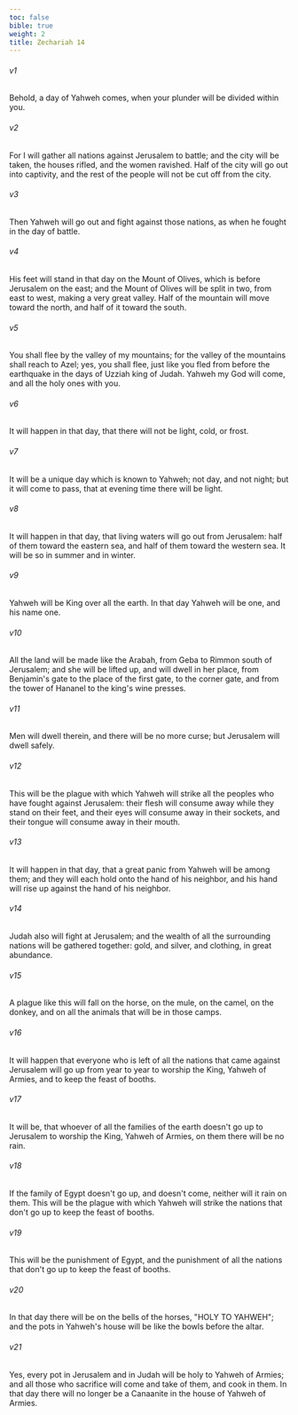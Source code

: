 ```yaml
---
toc: false
bible: true
weight: 2
title: Zechariah 14
---
```




###### v1 
Behold, a day of Yahweh comes, when your plunder will be divided within you. 

###### v2 
For I will gather all nations against Jerusalem to battle; and the city will be taken, the houses rifled, and the women ravished. Half of the city will go out into captivity, and the rest of the people will not be cut off from the city. 

###### v3 
Then Yahweh will go out and fight against those nations, as when he fought in the day of battle. 

###### v4 
His feet will stand in that day on the Mount of Olives, which is before Jerusalem on the east; and the Mount of Olives will be split in two, from east to west, making a very great valley. Half of the mountain will move toward the north, and half of it toward the south. 

###### v5 
You shall flee by the valley of my mountains; for the valley of the mountains shall reach to Azel; yes, you shall flee, just like you fled from before the earthquake in the days of Uzziah king of Judah. Yahweh my God will come, and all the holy ones with you. 

###### v6 
It will happen in that day, that there will not be light, cold, or frost. 

###### v7 
It will be a unique day which is known to Yahweh; not day, and not night; but it will come to pass, that at evening time there will be light. 

###### v8 
It will happen in that day, that living waters will go out from Jerusalem: half of them toward the eastern sea, and half of them toward the western sea. It will be so in summer and in winter. 

###### v9 
Yahweh will be King over all the earth. In that day Yahweh will be one, and his name one. 

###### v10 
All the land will be made like the Arabah, from Geba to Rimmon south of Jerusalem; and she will be lifted up, and will dwell in her place, from Benjamin's gate to the place of the first gate, to the corner gate, and from the tower of Hananel to the king's wine presses. 

###### v11 
Men will dwell therein, and there will be no more curse; but Jerusalem will dwell safely. 

###### v12 
This will be the plague with which Yahweh will strike all the peoples who have fought against Jerusalem: their flesh will consume away while they stand on their feet, and their eyes will consume away in their sockets, and their tongue will consume away in their mouth. 

###### v13 
It will happen in that day, that a great panic from Yahweh will be among them; and they will each hold onto the hand of his neighbor, and his hand will rise up against the hand of his neighbor. 

###### v14 
Judah also will fight at Jerusalem; and the wealth of all the surrounding nations will be gathered together: gold, and silver, and clothing, in great abundance. 

###### v15 
A plague like this will fall on the horse, on the mule, on the camel, on the donkey, and on all the animals that will be in those camps. 

###### v16 
It will happen that everyone who is left of all the nations that came against Jerusalem will go up from year to year to worship the King, Yahweh of Armies, and to keep the feast of booths. 

###### v17 
It will be, that whoever of all the families of the earth doesn't go up to Jerusalem to worship the King, Yahweh of Armies, on them there will be no rain. 

###### v18 
If the family of Egypt doesn't go up, and doesn't come, neither will it rain on them. This will be the plague with which Yahweh will strike the nations that don't go up to keep the feast of booths. 

###### v19 
This will be the punishment of Egypt, and the punishment of all the nations that don't go up to keep the feast of booths. 

###### v20 
In that day there will be on the bells of the horses, "HOLY TO YAHWEH"; and the pots in Yahweh's house will be like the bowls before the altar. 

###### v21 
Yes, every pot in Jerusalem and in Judah will be holy to Yahweh of Armies; and all those who sacrifice will come and take of them, and cook in them. In that day there will no longer be a Canaanite in the house of Yahweh of Armies.
